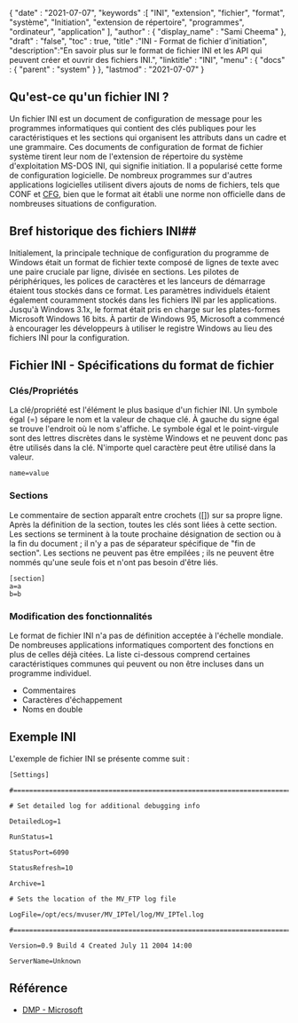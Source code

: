 {
  "date" : "2021-07-07",
  "keywords" :[ "INI", "extension", "fichier", "format", "système", "Initiation", "extension de répertoire", "programmes", "ordinateur", "application" ],
  "author" : {
    "display_name" : "Sami Cheema"
},
  "draft" : "false",
  "toc" : true,
  "title" :"INI - Format de fichier d'initiation",
  "description":"En savoir plus sur le format de fichier INI et les API qui peuvent créer et ouvrir des fichiers INI.",
  "linktitle" : "INI",
  "menu" : {
    "docs" : {
      "parent" : "system"
}
},
  "lastmod" : "2021-07-07"
}

## Qu'est-ce qu'un fichier INI ? ##

Un fichier INI est un document de configuration de message pour les programmes informatiques qui contient des clés publiques pour les caractéristiques et les sections qui organisent les attributs dans un cadre et une grammaire. Ces documents de configuration de format de fichier système tirent leur nom de l'extension de répertoire du système d'exploitation MS-DOS INI, qui signifie initiation. Il a popularisé cette forme de configuration logicielle. De nombreux programmes sur d'autres applications logicielles utilisent divers ajouts de noms de fichiers, tels que CONF et [CFG](/fr/system/cfg/), bien que le format ait établi une norme non officielle dans de nombreuses situations de configuration.

## Bref historique des fichiers INI##

Initialement, la principale technique de configuration du programme de Windows était un format de fichier texte composé de lignes de texte avec une paire cruciale par ligne, divisée en sections. Les pilotes de périphériques, les polices de caractères et les lanceurs de démarrage étaient tous stockés dans ce format. Les paramètres individuels étaient également couramment stockés dans les fichiers INI par les applications.
Jusqu'à Windows 3.1x, le format était pris en charge sur les plates-formes Microsoft Windows 16 bits. À partir de Windows 95, Microsoft a commencé à encourager les développeurs à utiliser le registre Windows au lieu des fichiers INI pour la configuration.

## Fichier INI - Spécifications du format de fichier

### Clés/Propriétés ###

La clé/propriété est l'élément le plus basique d'un fichier INI. Un symbole égal (=) sépare le nom et la valeur de chaque clé. À gauche du signe égal se trouve l'endroit où le nom s'affiche. Le symbole égal et le point-virgule sont des lettres discrètes dans le système Windows et ne peuvent donc pas être utilisés dans la clé. N'importe quel caractère peut être utilisé dans la valeur.

```
name=value
```

### Sections ###

Le commentaire de section apparaît entre crochets ([]) sur sa propre ligne. Après la définition de la section, toutes les clés sont liées à cette section. Les sections se terminent à la toute prochaine désignation de section ou à la fin du document ; il n'y a pas de séparateur spécifique de "fin de section". Les sections ne peuvent pas être empilées ; ils ne peuvent être nommés qu'une seule fois et n'ont pas besoin d'être liés.

```
[section]
a=a
b=b
```

### Modification des fonctionnalités ###

Le format de fichier INI n'a pas de définition acceptée à l'échelle mondiale. De nombreuses applications informatiques comportent des fonctions en plus de celles déjà citées. La liste ci-dessous comprend certaines caractéristiques communes qui peuvent ou non être incluses dans un programme individuel.

* Commentaires
* Caractères d'échappement
* Noms en double


## Exemple INI ##

L'exemple de fichier INI se présente comme suit :

```
[Settings]
 
#======================================================================
 
# Set detailed log for additional debugging info
 
DetailedLog=1
 
RunStatus=1
 
StatusPort=6090
 
StatusRefresh=10
 
Archive=1
 
# Sets the location of the MV_FTP log file
 
LogFile=/opt/ecs/mvuser/MV_IPTel/log/MV_IPTel.log
 
#======================================================================
 
Version=0.9 Build 4 Created July 11 2004 14:00
 
ServerName=Unknown

```

## Référence ##

* [DMP - Microsoft](https://learn.microsoft.com/en-us/troubleshoot/windows-client/performance/read-small-memory-dump-file)

